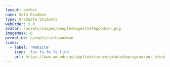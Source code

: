 ```yaml
---
layout: author
name: Seth Goodman
type: Graduate Students
webOrder: 3.0
avatar: /assets/images/peopleImages/sethgoodman.png
imageMask: 0
permalink: /people/sethgoodman
links:
  - label: 'Website'
    icon: 'fas fa-fw fa-link'
    url: https://www.wm.edu/as/appliedscience/graduateprogram/our_students/goodman_s.php
---
```

